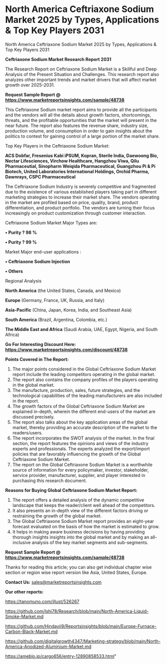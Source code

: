 # North America Ceftriaxone Sodium Market 2025 by Types, Applications & Top Key Players 2031
North America Ceftriaxone Sodium Market 2025 by Types, Applications & Top Key Players 2031

<strong>Ceftriaxone Sodium Market Research Report 2031</strong>

The Research Report on Ceftriaxone Sodium Market is a Skillful and Deep Analysis of the Present Situation and Challenges. This research report also analyzes other important trends and market drivers that will affect market growth over 2025-2031.

<strong>Request Sample Report @ <a href=https://www.marketreportsinsights.com/sample/48738>https://www.marketreportsinsights.com/sample/48738</a></strong>

This Ceftriaxone Sodium market report aims to provide all the participants and the vendors will all the details about growth factors, shortcomings, threats, and the profitable opportunities that the market will present in the near future. The report also features the revenue share, industry size, production volume, and consumption in order to gain insights about the politics to contest for gaining control of a large portion of the market share.

Top Key Players in the Ceftriaxone Sodium Market:

<strong>ACS Dobfar, Fresenius Kabi iPSUM, Kopran, Sterile India, Daewoong Bio, Nectar Lifesciences, Virchow Healthcare, Hangzhou Viwa, Qilu Pharmaceutial, Sinopharm Weiqida Pharmaceutical, Guangzhou Pi & Pi Biotech, United Laboratories International Holdings, Orchid Pharma, Dawnrays, CSPC Pharmaceutical</strong>

The Ceftriaxone Sodium Industry is severely competitive and fragmented due to the existence of various established players taking part in different marketing strategies to increase their market share. The vendors operating in the market are profiled based on price, quality, brand, product differentiation, and product portfolio. The vendors are turning their focus increasingly on product customization through customer interaction.

Ceftriaxone Sodium Market Major Types are:

<strong>•  Purity ? 98 %

•  Purity ? 99 %</strong>

Market Major end-user applications :

<strong>•  Ceftriaxone Sodium Injection

•  Others</strong>

Regional Analysis

</u><strong><b>North America</b></strong> (the United States, Canada, and Mexico)

<strong><b>Europe </b></strong>(Germany, France, UK, Russia, and Italy)

<strong><b>Asia-Pacific</b></strong> (China, Japan, Korea, India, and Southeast Asia)

<strong><b>South America</b></strong> (Brazil, Argentina, Colombia, etc.)

<strong><b>The Middle East and Africa</b></strong> (Saudi Arabia, UAE, Egypt, Nigeria, and South Africa)

<strong>Go For Interesting Discount Here: <a href=https://www.marketreportsinsights.com/discount/48738>https://www.marketreportsinsights.com/discount/48738</a></strong>

<strong>Points Covered in The Report:</strong>
<ol>
  <li>The major points considered in the Global Ceftriaxone Sodium Market report include the leading competitors operating in the global market.</li>
  <li>The report also contains the company profiles of the players operating in the global market.</li>
  <li>The manufacture, production, sales, future strategies, and the technological capabilities of the leading manufacturers are also included in the report.</li>
  <li>The growth factors of the Global Ceftriaxone Sodium Market are explained in-depth, wherein the different end-users of the market are discussed precisely.</li>
  <li>The report also talks about the key application areas of the global market, thereby providing an accurate description of the market to the readers/users.</li>
  <li>The report incorporates the SWOT analysis of the market. In the final section, the report features the opinions and views of the industry experts and professionals. The experts analyzed the export/import policies that are favorably influencing the growth of the Global Ceftriaxone Sodium Market.</li>
  <li>The report on the Global Ceftriaxone Sodium Market is a worthwhile source of information for every policymaker, investor, stakeholder, service provider, manufacturer, supplier, and player interested in purchasing this research document.</li>
</ol>
<strong>Reasons for Buying Global Ceftriaxone Sodium Market Report:</strong>

<ol>
  <li>The report offers a detailed analysis of the dynamic competitive landscape that keeps the reader/client well ahead of the competitors.</li>
  <li>It also presents an in-depth view of the different factors driving or restraining the growth of the global market.</li>
  <li>The Global Ceftriaxone Sodium Market report provides an eight-year forecast evaluated on the basis of how the market is estimated to grow.</li>
  <li>It helps in making aware business decisions by having providing thorough insights insights into the global market and by making an all-inclusive analysis of the key market segments and sub-segments.</li>
</ol>
<strong>Request Sample Report @ <a href=https://www.marketreportsinsights.com/sample/48738>https://www.marketreportsinsights.com/sample/48738</a></strong>


Thanks for reading this article; you can also get individual chapter wise section or region wise report version like Asia, United States, Europe.

<strong>Contact Us:</strong>
sales@marketreportsinsights.com

<strong>Our other reports:</strong>

<a href=https://tanomuno.com/illust/526267>https://tanomuno.com/illust/526267</a>

<a href=https://github.com/Ishi78/Research/blob/main/North-America-Liquid-Smoke-Market.md>https://github.com/Ishi78/Research/blob/main/North-America-Liquid-Smoke-Market.md</a>

<a href=https://github.com/Hindavii9/Reportsinsights/blob/main/Europe-Furnace-Carbon-Black-Market.md>https://github.com/Hindavii9/Reportsinsights/blob/main/Europe-Furnace-Carbon-Black-Market.md</a>

<a href=https://github.com/digitalgrowth4347/Marketing-strategy/blob/main/North-America-Anodized-Aluminium-Market.md>https://github.com/digitalgrowth4347/Marketing-strategy/blob/main/North-America-Anodized-Aluminium-Market.md</a>

<a href=https://ameblo.jp/cargo656/entry-12890858533.html>https://ameblo.jp/cargo656/entry-12890858533.html</a>"

